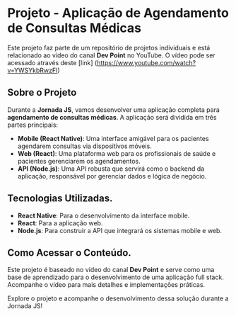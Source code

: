 # Projeto - Aplicação de Agendamento de Consultas Médicas

Este projeto faz parte de um repositório de projetos individuais e está relacionado ao vídeo do canal **Dev Point** no YouTube. O vídeo pode ser acessado através deste [link] (https://www.youtube.com/watch?v=YWSYkbRwzFI)

## Sobre o Projeto

Durante a **Jornada JS**, vamos desenvolver uma aplicação completa para **agendamento de consultas médicas**. A aplicação será dividida em três partes principais:

- **Mobile (React Native)**: Uma interface amigável para os pacientes agendarem consultas via dispositivos móveis.
- **Web (React)**: Uma plataforma web para os profissionais de saúde e pacientes gerenciarem os agendamentos.
- **API (Node.js)**: Uma API robusta que servirá como o backend da aplicação, responsável por gerenciar dados e lógica de negócio.

## Tecnologias Utilizadas.

- **React Native**: Para o desenvolvimento da interface mobile.
- **React**: Para a aplicação web.
- **Node.js**: Para construir a API que integrará os sistemas mobile e web.

## Como Acessar o Conteúdo.

Este projeto é baseado no vídeo do canal **Dev Point** e serve como uma base de aprendizado para o desenvolvimento de uma aplicação full stack. Acompanhe o vídeo para mais detalhes e implementações práticas.

Explore o projeto e acompanhe o desenvolvimento dessa solução durante a Jornada JS!
